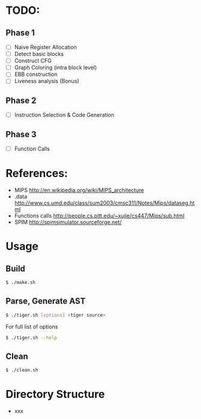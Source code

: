 # TODO:

## Phase 1
- [ ] Naive Register Allocation
- [ ] Detect basic blocks
- [ ] Construct CFG
- [ ] Graph Coloring (intra block level)
- [ ] EBB construction
- [ ] Liveness analysis (Bonus)

## Phase 2
- [ ] Instruction Selection & Code Generation


## Phase 3
- [ ] Function Calls


# References:

* MIPS http://en.wikipedia.org/wiki/MIPS_architecture
* .data http://www.cs.umd.edu/class/sum2003/cmsc311/Notes/Mips/dataseg.html
* Functions calls http://people.cs.pitt.edu/~xujie/cs447/Mips/sub.html
* SPIM http://spimsimulator.sourceforge.net/ 


# Usage

## Build

```sh
$ ./make.sh
```

## Parse, Generate AST

```sh
$ ./tiger.sh [options] <tiger source>
```

For full list of options
```sh
$ ./tiger.sh --help
```

## Clean

```sh
$ ./clean.sh
```

# Directory Structure

- xxx
